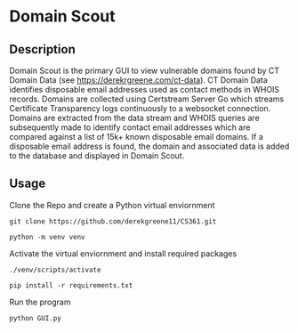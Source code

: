 # Domain Scout 

## Description

Domain Scout is the primary GUI to view vulnerable domains found by CT Domain Data (see https://derekrgreene.com/ct-data).
CT Domain Data identifies disposable email addresses used as contact methods in WHOIS records. Domains are collected using Certstream Server Go which streams Certificate Transparency logs continuously to a websocket connection. Domains are extracted from the data stream and WHOIS queries are subsequently made to identify contact email addresses which are compared against a list of 15k+ known disposable email domains. If a disposable email address is found, the domain and associated data is added to the database and displayed in Domain Scout.

## Usage

Clone the Repo and create a Python virtual enviornment

`git clone https://github.com/derekgreene11/CS361.git`

`python -m venv venv`

Activate the virtual enviornment and install required packages

`./venv/scripts/activate`

`pip install -r requirements.txt`

Run the program

`python GUI.py`